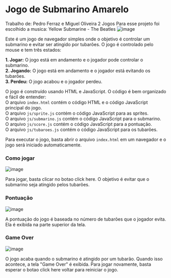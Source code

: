 # Jogo de Submarino Amarelo 
Trabalho de: Pedro Ferraz e Miguel Oliveira 2 Jogos
Para esse projeto foi escolhido a musica:
Yellow Submarine - The Beatles
![image](https://github.com/PedroFRomao/JogoSubmarino/assets/120103357/9688c860-71d1-45fa-84d0-4c4b5e645345)

Este é um jogo de navegador simples onde o objetivo é controlar um submarino e evitar ser atingido por tubarões. O jogo é controlado pelo mouse e tem três estados:

**1. Jogar:** O jogo está em andamento e o jogador pode controlar o submarino.<br>
**2. Jogando:** O jogo está em andamento e o jogador está evitando os tubarões.<br>
**3. Perdeu:** O jogo acabou e o jogador perdeu.<br>

O jogo é construído usando HTML e JavaScript. O código é bem organizado e fácil de entender:<br> 
O arquivo `index.html` contém o código HTML e o código JavaScript principal do jogo. <br>
O arquivo `js/sprite.js` contém o código JavaScript para as sprites. <br>
O arquivo `js/submarino.js` contém o código JavaScript para o submarino. <br>
O arquivo `js/score.js` contém o código JavaScript para a pontuação. <br>
O arquivo `js/tubaroes.js` contém o código JavaScript para os tubarões.<br>

Para executar o jogo, basta abrir o arquivo `index.html` em um navegador e o jogo será iniciado automaticamente.



### Como jogar
![image](https://github.com/PedroFRomao/JogoSubmarino/assets/120103357/c7bee2cb-71d7-4c20-ba09-f9071ab3634e)

Para jogar, basta clicar no botao click here. O objetivo é evitar que o submarino seja atingido pelos tubarões.

### Pontuação
![image](https://github.com/PedroFRomao/JogoSubmarino/assets/120103357/193e0819-81df-43a2-9c08-7c0139aa3645)

A pontuação do jogo é baseada no número de tubarões que o jogador evita. Ela é exibida na parte superior da tela.

### Game Over
![image](https://github.com/PedroFRomao/JogoSubmarino/assets/120103357/98133a09-cb87-4410-ac82-5dc0779c631e)

O jogo acaba quando o submarino é atingido por um tubarão. Quando isso acontece, a tela "Game Over" é exibida. Para jogar novamente, basta esperar o botao click here voltar para reiniciar o jogo.
